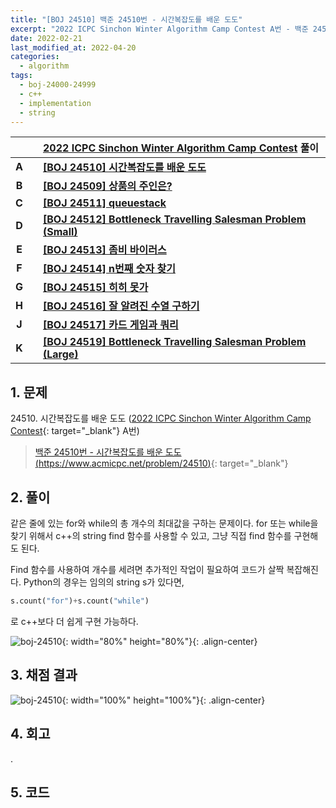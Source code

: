 ```yaml
---
title: "[BOJ 24510] 백준 24510번 - 시간복잡도를 배운 도도"
excerpt: "2022 ICPC Sinchon Winter Algorithm Camp Contest A번 - 백준 24510번 시간복잡도를 배운 도도 풀이"
date: 2022-02-21
last_modified_at: 2022-04-20
categories:
  - algorithm
tags:
  - boj-24000-24999
  - c++
  - implementation
  - string
---
```


|||[2022 ICPC Sinchon Winter Algorithm Camp Contest](https://burningfalls.github.io/contest/2022-swac-baekjoon-contest/) 풀이|
|:---:|:---:|:---|
|**A**||**[[BOJ 24510] 시간복잡도를 배운 도도](https://burningfalls.github.io/algorithm/boj-24510/)**|
|**B**||**[[BOJ 24509] 상품의 주인은?](https://burningfalls.github.io/algorithm/boj-24509/)**|
|**C**||**[[BOJ 24511] queuestack](https://burningfalls.github.io/algorithm/boj-24511/)**|
|**D**||**[[BOJ 24512] Bottleneck Travelling Salesman Problem (Small)](https://burningfalls.github.io/algorithm/boj-24512/)**|
|**E**||**[[BOJ 24513] 좀비 바이러스](https://burningfalls.github.io/algorithm/boj-24513/)**|
|**F**||**[[BOJ 24514] n번째 숫자 찾기](https://burningfalls.github.io/algorithm/boj-24514/)**|
|**G**||**[[BOJ 24515] 히히 못가](https://burningfalls.github.io/algorithm/boj-24515/)**|
|**H**||**[[BOJ 24516] 잘 알려진 수열 구하기](https://burningfalls.github.io/algorithm/boj-24516/)**|
|**J**||**[[BOJ 24517] 카드 게임과 쿼리](https://burningfalls.github.io/algorithm/boj-24517/)**|
|**K**||**[[BOJ 24519] Bottleneck Travelling Salesman Problem (Large)](https://burningfalls.github.io/algorithm/boj-24519/)**|

## 1. 문제
$24510$. 시간복잡도를 배운 도도 ([2022 ICPC Sinchon Winter Algorithm Camp Contest](https://burningfalls.github.io/contest/2022-swac-baekjoon-contest/){: target="_blank"} A번)

> [백준 24510번 - 시간복잡도를 배운 도도 (https://www.acmicpc.net/problem/24510)](https://www.acmicpc.net/problem/24510){: target="_blank"}

## 2. 풀이

같은 줄에 있는 for와 while의 총 개수의 최대값을 구하는 문제이다. for 또는 while을 찾기 위해서 c++의 string find 함수를 사용할 수 있고, 그냥 직접 find 함수를 구현해도 된다.

Find 함수를 사용하여 개수를 세려면 추가적인 작업이 필요하여 코드가 살짝 복잡해진다. Python의 경우는 임의의 string s가 있다면, 
``` python
s.count("for")+s.count("while")
```
로 c++보다 더 쉽게 구현 가능하다.

![boj-24510](https://user-images.githubusercontent.com/30232837/161194386-f7fa9197-8933-4bce-b5ad-07a32156c6f9.png "boj-24510"){: width="80%" height="80%"}{: .align-center}

## 3. 채점 결과

![boj-24510](https://user-images.githubusercontent.com/30232837/161194475-cfd47594-4568-4c12-8492-2505f2017a08.png "boj-24510"){: width="100%" height="100%"}{: .align-center}

## 4. 회고

.

## 5. 코드

<script src="https://gist.github.com/BurningFalls/32200c2218581faad2e3a297a0020aab.js"></script>